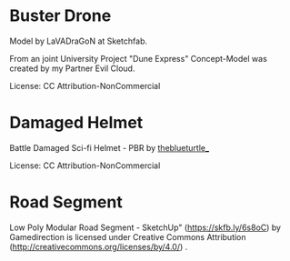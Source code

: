 # Buster Drone

Model by LaVADraGoN at Sketchfab.

From an joint University Project "Dune Express" Concept-Model was created by my Partner Evil Cloud.

License: CC Attribution-NonCommercial

# Damaged Helmet

Battle Damaged Sci-fi Helmet - PBR by [theblueturtle_](https://sketchfab.com/theblueturtle_)

License: CC Attribution-NonCommercial


# Road Segment

Low Poly Modular Road Segment - SketchUp" (https://skfb.ly/6s8oC) by Gamedirection is licensed under Creative Commons Attribution (http://creativecommons.org/licenses/by/4.0/) .
